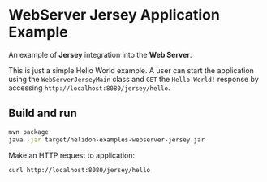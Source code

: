 # WebServer Jersey Application Example

An example of **Jersey** integration into the **Web Server**.

This is just a simple Hello World example. A user can start the application using the `WebServerJerseyMain` class
and `GET` the `Hello World!` response by accessing `http://localhost:8080/jersey/hello`.

## Build and run

```bash
mvn package
java -jar target/helidon-examples-webserver-jersey.jar
```

Make an HTTP request to application:
```bash
curl http://localhost:8080/jersey/hello
```
